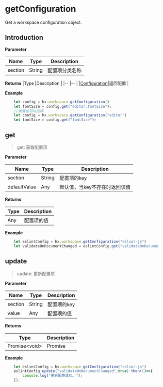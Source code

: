 # getConfiguration

Get a workspace configuration object.

## Introduction

**Parameter**

|Name	|Type	|Description			|
|--			|--			|--				|
|section	|String		|配置项分类名称	|

**Returns**
|Type				|Description		|
|--								|--			|
|[Configuration](#Configuration)|返回配置	|

**Example**

``` javascript
    let config = hx.workspace.getConfiguration()
    let fontSize = config.get("editor.fontSize");
    //或者也可以这样
    let config = hx.workspace.getConfiguration("editor")
    let fontSize = config.get("fontSize");
```


## get

> get: 获取配置项

**Parameter**

|Name		|Type	|Description		|
|--				|--			|--			|
|section		|String		|配置项的key|
|defaultValue	|Any		|默认值，当key不存在时返回该值|

**Returns**

|Type	|Description		|
|--			|--			|
|Any		|配置项的值	|

**Example**
``` javascript
    let eslintConfig = hx.workspace.getConfiguration("eslint-js")
    let validateOnDocumentChanged = eslintConfig.get("validateOnDocumentChanged",false);
```

## update

> update: 更新配置项

**Parameter**

|Name	|Type	|Description		|
|--			|--			|--			|
|section	|String		|配置项的key|
|value		|Any		|配置项的值	|

**Returns**

|Type	|Description	|
|--			|--		|
|Promise&lt;void&gt;	|Promise	|

**Example**
``` javascript
    let eslintConfig = hx.workspace.getConfiguration("eslint-js")
    eslintConfig.update("validateOnDocumentChanged",true).then(()=>{
        console.log("更新配置成功。");
    });
```